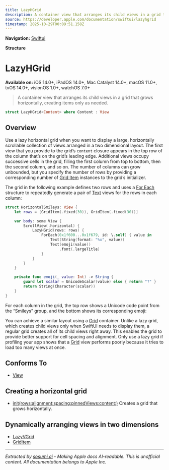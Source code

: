 ```yaml
---
title: LazyHGrid
description: A container view that arranges its child views in a grid that grows horizontally, creating items only as needed.
source: https://developer.apple.com/documentation/swiftui/lazyhgrid
timestamp: 2025-10-29T00:09:51.158Z
---
```


**Navigation:** [Swiftui](/documentation/swiftui)

**Structure**

# LazyHGrid

**Available on:** iOS 14.0+, iPadOS 14.0+, Mac Catalyst 14.0+, macOS 11.0+, tvOS 14.0+, visionOS 1.0+, watchOS 7.0+

> A container view that arranges its child views in a grid that grows horizontally, creating items only as needed.

```swift
struct LazyHGrid<Content> where Content : View
```

## Overview

Use a lazy horizontal grid when you want to display a large, horizontally scrollable collection of views arranged in a two dimensional layout. The first view that you provide to the grid’s `content` closure appears in the top row of the column that’s on the grid’s leading edge. Additional views occupy successive cells in the grid, filling the first column from top to bottom, then the second column, and so on. The number of columns can grow unbounded, but you specify the number of rows by providing a corresponding number of [Grid Item](/documentation/swiftui/griditem) instances to the grid’s initializer.

The grid in the following example defines two rows and uses a [For Each](/documentation/swiftui/foreach) structure to repeatedly generate a pair of [Text](/documentation/swiftui/text) views for the rows in each column:

```swift
struct HorizontalSmileys: View {
    let rows = [GridItem(.fixed(30)), GridItem(.fixed(30))]

    var body: some View {
        ScrollView(.horizontal) {
            LazyHGrid(rows: rows) {
                ForEach(0x1f600...0x1f679, id: \.self) { value in
                    Text(String(format: "%x", value))
                    Text(emoji(value))
                        .font(.largeTitle)
                }
            }
        }
    }

    private func emoji(_ value: Int) -> String {
        guard let scalar = UnicodeScalar(value) else { return "?" }
        return String(Character(scalar))
    }
}
```

For each column in the grid, the top row shows a Unicode code point from the “Smileys” group, and the bottom shows its corresponding emoji:



You can achieve a similar layout using a [Grid](/documentation/swiftui/grid) container. Unlike a lazy grid, which creates child views only when SwiftUI needs to display them, a regular grid creates all of its child views right away. This enables the grid to provide better support for cell spacing and alignment. Only use a lazy grid if profiling your app shows that a [Grid](/documentation/swiftui/grid) view performs poorly because it tries to load too many views at once.

## Conforms To

- [View](/documentation/swiftui/view)

## Creating a horizontal grid

- [init(rows:alignment:spacing:pinnedViews:content:)](/documentation/swiftui/lazyhgrid/init(rows:alignment:spacing:pinnedviews:content:)) Creates a grid that grows horizontally.

## Dynamically arranging views in two dimensions

- [LazyVGrid](/documentation/swiftui/lazyvgrid)
- [GridItem](/documentation/swiftui/griditem)

---

*Extracted by [sosumi.ai](https://sosumi.ai) - Making Apple docs AI-readable.*
*This is unofficial content. All documentation belongs to Apple Inc.*
